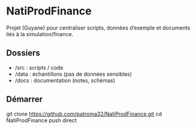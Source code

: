 ﻿# NatiProdFinance

Projet (Guyane) pour centraliser scripts, données d’exemple et documents liés à la simulation/finance.

## Dossiers
- /src  : scripts / code
- /data : échantillons (pas de données sensibles)
- /docs : documentation (notes, schémas)

## Démarrer
git clone https://github.com/patroma32/NatiProdFinance.git
cd NatiProdFinance
p u s h   d i r e c t  
 